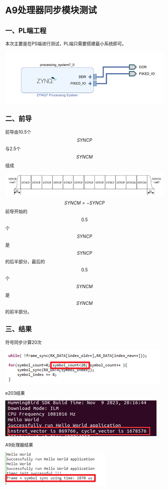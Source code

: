 # A9处理器同步模块测试

## 一、PL端工程

本次主要是在PS端进行测试，PL端只需要搭建最小系统即可。

![image-20231108220440194](pic/image-20231108220440194.png)

## 二、前导

前导由10.5个$$SYNCP$$与2.5个$$SYNCM$$组成

![image-20231108225520974](pic/image-20231108225520974.png)
$$
SYNCM = - SYNCP
$$
前导开始的$$0.5$$个$$SYNCP$$是$$SYNCP$$的后半部分，最后的$$0.5$$个$$SYNCM$$是$$SYNCM$$的前半部分。

## 三、结果

符号同步计算20次

![image-20231109223350696](pic/image-20231109223350696.png)

e203结果

![image-20231109223440102](pic/image-20231109223440102.png)

A9处理器结果

![image-20231109223509982](pic/image-20231109223509982.png)
